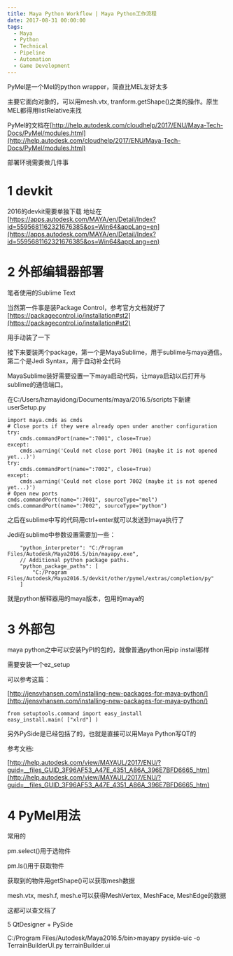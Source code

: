 ```yaml
---
title: Maya Python Workflow | Maya Python工作流程
date: 2017-08-31 00:00:00
tags:
  - Maya
  - Python
  - Technical
  - Pipeline
  - Automation
  - Game Development
---
```


PyMel是一个Mel的python wrapper，简直比MEL友好太多

主要它面向对象的，可以用mesh.vtx, tranform.getShape()之类的操作。原生MEL都得用listRelative来找

PyMel的文档在[http://help.autodesk.com/cloudhelp/2017/ENU/Maya-Tech-Docs/PyMel/modules.html](http://help.autodesk.com/cloudhelp/2017/ENU/Maya-Tech-Docs/PyMel/modules.html)

部署环境需要做几件事

# 1 devkit

2016的devkit需要单独下载 地址在[https://apps.autodesk.com/MAYA/en/Detail/Index?id=5595681162321676385&os=Win64&appLang=en](https://apps.autodesk.com/MAYA/en/Detail/Index?id=5595681162321676385&os=Win64&appLang=en)

# 2 外部编辑器部署

笔者使用的Sublime Text

当然第一件事是装Package Control，参考官方文档就好了[https://packagecontrol.io/installation#st2](https://packagecontrol.io/installation#st2)

用手动装了一下

接下来要装两个package，第一个是MayaSublime，用于sublime与maya通信。第二个是Jedi Syntax，用于自动补全代码

MayaSublime装好需要设置一下maya启动代码，让maya启动以后打开与sublime的通信端口。

在C:/Users/hzmayidong/Documents/maya/2016.5/scripts下新建userSetup.py

```
import maya.cmds as cmds
# Close ports if they were already open under another configuration
try:
    cmds.commandPort(name=":7001", close=True)
except:
    cmds.warning('Could not close port 7001 (maybe it is not opened yet...)')
try:
    cmds.commandPort(name=":7002", close=True)
except:
    cmds.warning('Could not close port 7002 (maybe it is not opened yet...)')
# Open new ports
cmds.commandPort(name=":7001", sourceType="mel")
cmds.commandPort(name=":7002", sourceType="python")
```

之后在sublime中写的代码用ctrl+enter就可以发送到maya执行了

Jedi在sublime中参数设置需要加一些：

```
    "python_interpreter": "C:/Program Files/Autodesk/Maya2016.5/bin/mayapy.exe",
    // Additional python package paths.
    "python_package_paths": [
        "C:/Program Files/Autodesk/Maya2016.5/devkit/other/pymel/extras/completion/py"
    ]
```

就是python解释器用的maya版本，包用的maya的

# 3 外部包

maya python之中可以安装PyPI的包的，就像普通python用pip install那样

需要安装一个ez_setup

可以参考这篇：

[http://jensvhansen.com/installing-new-packages-for-maya-python/](http://jensvhansen.com/installing-new-packages-for-maya-python/)

```
from setuptools.command import easy_install
easy_install.main( ["xlrd"] )
```

另外PySide是已经包括了的，也就是直接可以用Maya Python写QT的

参考文档:

[http://help.autodesk.com/view/MAYAUL/2017/ENU/?guid=__files_GUID_3F96AF53_A47E_4351_A86A_396E7BFD6665_htm](http://help.autodesk.com/view/MAYAUL/2017/ENU/?guid=__files_GUID_3F96AF53_A47E_4351_A86A_396E7BFD6665_htm)

# 4 PyMel用法

常用的

pm.select()用于选物件

pm.ls()用于获取物件

获取到的物件用getShape()可以获取mesh数据

mesh.vtx, mesh.f, mesh.e可以获得MeshVertex, MeshFace, MeshEdge的数据

这都可以查文档了

5 QtDesigner + PySide

C:/Program Files/Autodesk/Maya2016.5/bin>mayapy pyside-uic -o TerrainBuilderUI.py terrainBuilder.ui
